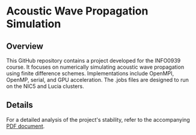 # Acoustic Wave Propagation Simulation

## Overview
This GitHub repository contains a project developed for the INFO0939 course. It focuses on numerically simulating acoustic wave propagation using finite difference schemes. Implementations include OpenMPI, OpenMP, serial, and GPU acceleration.
The .jobs files are designed to run on the NIC5 and Lucia clusters.

## Details
For a detailed analysis of the project's stability, refer to the accompanying [PDF document](https://www.overleaf.com/read/pcgcnysnxcjh#c24766).
